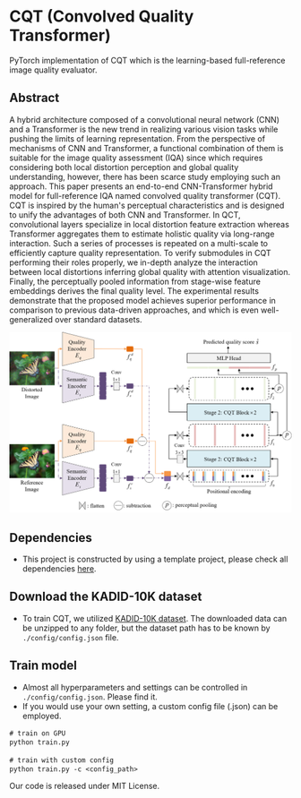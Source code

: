 # CQT (Convolved Quality Transformer)

PyTorch implementation of CQT which is the learning-based full-reference image quality evaluator.



## Abstract

A hybrid architecture composed of a convolutional neural network (CNN) and a Transformer is the new trend in realizing various vision tasks while pushing the limits of learning representation. From the perspective of mechanisms of CNN and Transformer, a functional combination of them is suitable for the image quality assessment (IQA) since which requires considering both local distortion perception and global quality understanding, however, there has been scarce study employing such an approach.
This paper presents an end-to-end CNN-Transformer hybrid model for full-reference IQA named convolved quality transformer (CQT). CQT is inspired by the human's perceptual characteristics and is designed to unify the advantages of both CNN and Transformer. In QCT, convolutional layers specialize in local distortion feature extraction whereas Transformer aggregates them to estimate holistic quality via long-range interaction. Such a series of processes is repeated on a multi-scale to efficiently capture quality representation. To verify submodules in CQT performing their roles properly, we in-depth analyze the interaction between local distortions inferring global quality with attention visualization.
Finally, the perceptually pooled information from stage-wise feature embeddings derives the final quality level. The experimental results demonstrate that the proposed model achieves superior performance in comparison to previous data-driven approaches, and which is even well-generalized over standard datasets.

![cqt_architecture](https://github.com/ohheeseok/cqt_main/blob/main/images/cqt_architecture.png)


## Dependencies

- This project is constructed by using a template project, please check all dependencies [here](https://github.com/victoresque/pytorch-template).



## Download the KADID-10K dataset

- To train CQT, we utilized [KADID-10K dataset](http://database.mmsp-kn.de/kadid-10k-database.html). The downloaded data can be unzipped to any folder, but the dataset path has to be known by `./config/config.json`  file.



## Train model

- Almost all hyperparameters and settings can be controlled in `./config/config.json`. Please find it.
- If you would use your own setting, a custom config file (.json) can be employed.

```re
# train on GPU
python train.py

# train with custom config
python train.py -c <config_path>
```



Our code is released under MIT License.
